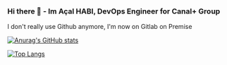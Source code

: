 ### Hi there 👋 - Im Açal HABI, DevOps Engineer for Canal+ Group

I don't really use Github anymore, I'm now on Gitlab on Premise

[![Anurag's GitHub stats](https://github-readme-stats.vercel.app/api?username=habi-a&count_private=true&show_icons=true&include_all_commits=true&hide=contribs,issues)](https://github.com/anuraghazra/github-readme-stats) 

[![Top Langs](https://github-readme-stats-mu-eight-60.vercel.app/api/top-langs/?username=habi-a&hide=jupyter+notebook)](https://github.com/habi-a/github-readme-stats)

